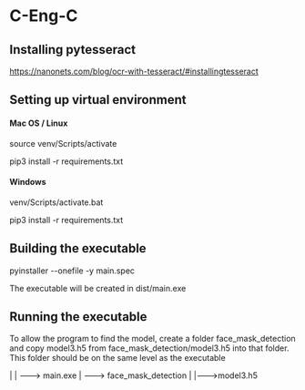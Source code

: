 # C-Eng-C

## Installing pytesseract ##

https://nanonets.com/blog/ocr-with-tesseract/#installingtesseract


## Setting up virtual environment ##

#### Mac OS / Linux ####
source venv/Scripts/activate

pip3 install -r requirements.txt

#### Windows ####
venv/Scripts/activate.bat

pip3 install -r requirements.txt


## Building the executable ##
pyinstaller --onefile -y main.spec

The executable will be created in dist/main.exe

## Running the executable ##
To allow the program to find the model, create a folder face_mask_detection and copy model3.h5 from
face_mask_detection/model3.h5 into that folder. This folder should be on the same level as the executable

|
|
---> main.exe
|
---> face_mask_detection
  |
  |--->model3.h5
